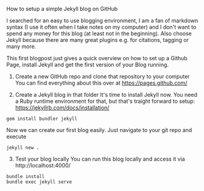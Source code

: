 How to setup a simple Jekyll blog on GitHub

I searched for an easy to use blogging environment, I am a fan of markdown syntax (I use it often when I take notes on my computer) and I don't want to spend any money for this blog (at least not in the beginning). Also choose Jekyll because there are many great plugins e.g. for citations, tagging or many more.

This first blogpost just gives a quick overview on how to set up a Github Page, install Jekyll and get the first version of your Blog running.

1. Create a new GitHub repo and clone that repository to your computer
You can find everything about this over at https://pages.github.com/

2. Create a Jekyll blog in that folder
It's time to install Jekyll now. You need a Ruby runtime environment for that, but that's traight forward to setup: https://jekyllrb.com/docs/installation/

```
gem install bundler jekyll
```

Now we can create our first blog easily. Just navigate to your git repo and execute
```
jekyll new .
```

3. Test your blog locally
You can run this blog locally and access it via http://localhost:4000/
```
bundle install
bundle exec jekyll serve
```
